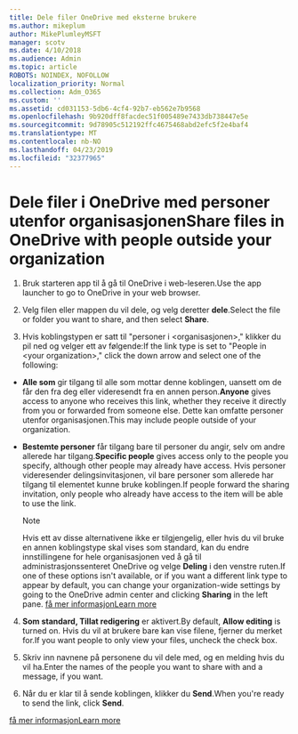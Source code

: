 ```yaml
---
title: Dele filer OneDrive med eksterne brukere
ms.author: mikeplum
author: MikePlumleyMSFT
manager: scotv
ms.date: 4/10/2018
ms.audience: Admin
ms.topic: article
ROBOTS: NOINDEX, NOFOLLOW
localization_priority: Normal
ms.collection: Adm_O365
ms.custom: ''
ms.assetid: cd031153-5db6-4cf4-92b7-eb562e7b9568
ms.openlocfilehash: 9b920dff8facdec51f005489e7433db738447e5e
ms.sourcegitcommit: 9d78905c512192ffc4675468abd2efc5f2e4baf4
ms.translationtype: MT
ms.contentlocale: nb-NO
ms.lasthandoff: 04/23/2019
ms.locfileid: "32377965"
---
```

# <a name="share-files-in-onedrive-with-people-outside-your-organization"></a><span data-ttu-id="f5de9-102">Dele filer i OneDrive med personer utenfor organisasjonen</span><span class="sxs-lookup"><span data-stu-id="f5de9-102">Share files in OneDrive with people outside your organization</span></span>

1. <span data-ttu-id="f5de9-103">Bruk starteren app til å gå til OneDrive i web-leseren.</span><span class="sxs-lookup"><span data-stu-id="f5de9-103">Use the app launcher to go to OneDrive in your web browser.</span></span> 
    
2. <span data-ttu-id="f5de9-104">Velg filen eller mappen du vil dele, og velg deretter **dele**.</span><span class="sxs-lookup"><span data-stu-id="f5de9-104">Select the file or folder you want to share, and then select **Share**.</span></span> 
    
3. <span data-ttu-id="f5de9-105">Hvis koblingstypen er satt til "personer i \<organisasjonen\>," klikker du pil ned og velger ett av følgende:</span><span class="sxs-lookup"><span data-stu-id="f5de9-105">If the link type is set to "People in \<your organization\>," click the down arrow and select one of the following:</span></span> 
    
  - <span data-ttu-id="f5de9-106">**Alle som** gir tilgang til alle som mottar denne koblingen, uansett om de får den fra deg eller videresendt fra en annen person.</span><span class="sxs-lookup"><span data-stu-id="f5de9-106">**Anyone** gives access to anyone who receives this link, whether they receive it directly from you or forwarded from someone else.</span></span> <span data-ttu-id="f5de9-107">Dette kan omfatte personer utenfor organisasjonen.</span><span class="sxs-lookup"><span data-stu-id="f5de9-107">This may include people outside of your organization.</span></span> 
    
  - <span data-ttu-id="f5de9-108">**Bestemte personer** får tilgang bare til personer du angir, selv om andre allerede har tilgang.</span><span class="sxs-lookup"><span data-stu-id="f5de9-108">**Specific people** gives access only to the people you specify, although other people may already have access.</span></span> <span data-ttu-id="f5de9-109">Hvis personer videresender delingsinvitasjonen, vil bare personer som allerede har tilgang til elementet kunne bruke koblingen.</span><span class="sxs-lookup"><span data-stu-id="f5de9-109">If people forward the sharing invitation, only people who already have access to the item will be able to use the link.</span></span> 
    
    > [!NOTE]
    > <span data-ttu-id="f5de9-110">Hvis ett av disse alternativene ikke er tilgjengelig, eller hvis du vil bruke en annen koblingstype skal vises som standard, kan du endre innstillingene for hele organisasjonen ved å gå til administrasjonssenteret OneDrive og velge **Deling** i den venstre ruten.</span><span class="sxs-lookup"><span data-stu-id="f5de9-110">If one of these options isn't available, or if you want a different link type to appear by default, you can change your organization-wide settings by going to the OneDrive admin center and clicking **Sharing** in the left pane.</span></span> [<span data-ttu-id="f5de9-111">få mer informasjon</span><span class="sxs-lookup"><span data-stu-id="f5de9-111">Learn more</span></span>](https://go.microsoft.com/fwlink/?linkid=871961)
  
4. <span data-ttu-id="f5de9-112">**Som standard, Tillat redigering** er aktivert.</span><span class="sxs-lookup"><span data-stu-id="f5de9-112">By default, **Allow editing** is turned on.</span></span> <span data-ttu-id="f5de9-113">Hvis du vil at brukere bare kan vise filene, fjerner du merket for.</span><span class="sxs-lookup"><span data-stu-id="f5de9-113">If you want people to only view your files, uncheck the check box.</span></span> 
    
5. <span data-ttu-id="f5de9-114">Skriv inn navnene på personene du vil dele med, og en melding hvis du vil ha.</span><span class="sxs-lookup"><span data-stu-id="f5de9-114">Enter the names of the people you want to share with and a message, if you want.</span></span>
    
6. <span data-ttu-id="f5de9-115">Når du er klar til å sende koblingen, klikker du **Send**.</span><span class="sxs-lookup"><span data-stu-id="f5de9-115">When you're ready to send the link, click **Send**.</span></span> 
    
[<span data-ttu-id="f5de9-116">få mer informasjon</span><span class="sxs-lookup"><span data-stu-id="f5de9-116">Learn more</span></span>](https://go.microsoft.com/fwlink/?linkid=871861)
  

